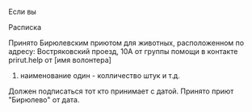 Если вы

Расписка

Принято Бирюлевским приютом для животных, расположенном по адресу: Востряковский проезд, 10А от группы помощи в контакте prirut.help от [имя волонтера]

1) наименование один - колличество штук
и т.д.

Должен подписаться тот кто принимает с датой.
Принято приют "Бирюлево" от дата.